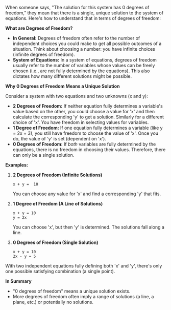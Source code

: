 When someone says, "The solution for this system has 0 degrees of freedom," they mean that there is a single, unique solution to the system of equations. Here's how to understand that in terms of degrees of freedom:

**What are Degrees of Freedom?**

- **In General:** Degrees of freedom often refer to the number of independent choices you could make to get all possible outcomes of a situation. Think about choosing a number: you have infinite choices (infinite degrees of freedom).
- **System of Equations:** In a system of equations, degrees of freedom usually refer to the number of variables whose values can be freely chosen (i.e., are not fully determined by the equations). This also dictates how many different solutions might be possible.

**Why 0 Degrees of Freedom Means a Unique Solution**

Consider a system with two equations and two unknowns (x and y):

- **2 Degrees of Freedom:** If neither equation fully determines a variable's value based on the other, you could choose a value for 'x' and then calculate the corresponding 'y' to get a solution. Similarly for a different choice of 'x'. You have freedom in selecting values for variables.
- **1 Degree of Freedom:** If one equation fully determines a variable (like y = 2x + 3), you still have freedom to choose the value of 'x'. Once you do, the value of 'y' is set (dependent on 'x').
- **0 Degrees of Freedom:** If _both_ variables are fully determined by the equations, there is no freedom in choosing their values. Therefore, there can only be a single solution.

**Examples:**

1. **2 Degrees of Freedom (Infinite Solutions)**
    
    ```
    x + y =  10
    ```
    
    You can choose any value for 'x' and find a corresponding 'y' that fits.
    
2. **1 Degree of Freedom (A Line of Solutions)**
    
    ```
    x + y = 10 
    y = 2x
    ```
    
    You can choose 'x', but then 'y' is determined. The solutions fall along a line.
    
3. **0 Degrees of Freedom (Single Solution)**
    
    ```
    x + y = 10
    2x - y = 5 
    ```
    

With two independent equations fully defining both 'x' and 'y', there's only one possible satisfying combination (a single point).

**In Summary**

- "0 degrees of freedom" means a unique solution exists.
- More degrees of freedom often imply a range of solutions (a line, a plane, etc.) or potentially no solutions.